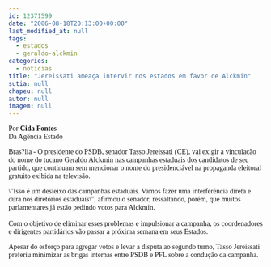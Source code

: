 ```yaml
---
id: 12371599
date: "2006-08-18T20:13:00+00:00"
last_modified_at: null
tags:
  - estados
  - geraldo-alckmin
categories:
  - noticias
title: "Jereissati ameaça intervir nos estados em favor de Alckmin"
sutia: null
chapeu: null
autor: null
imagem: null
---
```

<p><P><FONT face=Verdana>Por <STRONG>Cida Fontes</STRONG><BR>Da Agência Estado</P></FONT></p>
<p><P><FONT face=Verdana>Bras?lia - O presidente do PSDB, senador Tasso Jereissati (CE), vai exigir a vinculação do nome do tucano Geraldo Alckmin nas campanhas estaduais dos candidatos de seu partido, que continuam sem mencionar o nome do presidenciável na propaganda eleitoral gratuito exibida na televisão. </FONT></P></p>
<p><P><FONT face=Verdana>\"Isso é um desleixo das campanhas estaduais. Vamos fazer uma interferência direta e dura nos diretórios estaduais\", afirmou o senador, ressaltando, porém, que muitos parlamentares já estão pedindo votos para Alckmin. <BR><BR>Com o objetivo de eliminar esses problemas e impulsionar a campanha, os coordenadores e dirigentes partidários vão passar a próxima semana em seus Estados. </FONT></P></p>
<p><P><FONT face=Verdana>Apesar do esforço para agregar votos e levar a disputa ao segundo turno, Tasso Jereissati preferiu minimizar as brigas internas entre PSDB e PFL sobre a condução da campanha.</FONT> </P> </p>
